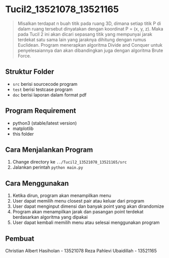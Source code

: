 # Tucil2_13521078_13521165
> Misalkan terdapat n buah titik pada ruang 3D, dimana setiap titik P di dalam ruang tersebut dinyatakan dengan koordinat P = (x, y, z). Maka pada Tucil 2 ini akan dicari sepasang titik yang mempunyai jarak terdekat satu sama lain yang jaraknya dihitung dengan rumus Euclidean. Program menerapkan algoritma Divide and Conquer untuk penyelesaiannya dan akan dibandingkan juga dengan algoritma Brute Force.

## Struktur Folder
- `src` berisi sourcecode program
- `test` berisi testcase program
- `doc` berisi laporan dalam format pdf

## Program Requirement
- python3 (stable/latest version)
- matplotlib
- this folder

## Cara Menjalankan Program
1. Change directory ke `../Tucil2_13521078_13521165/src`
2. Jalankan perintah `python main.py`

## Cara Menggunakan
1. Ketika dirun, program akan menampilkan menu
2. User dapat memilih menu closest pair atau keluar dari program
3. User dapat menginput dimensi dan banyak point yang akan dirandomize
4. Program akan menampilkan jarak dan pasangan point terdekat berdasarkan algoritma yang dipakai
5. User dapat kembali memilih menu atau selesai menggunakan program

## Pembuat
Christian Albert Hasiholan - 13521078
Reza Pahlevi Ubaidillah - 13521165

